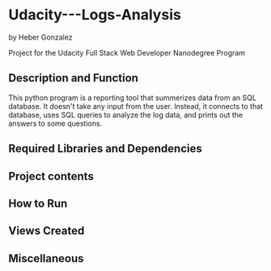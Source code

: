 # Udacity---Logs-Analysis

by Heber Gonzalez

Project for the Udacity Full Stack Web Developer Nanodegree Program

## Description and Function
This python program is a reporting tool that summerizes data from an SQL database. It doesn't take any input from the user. Instead, it connects to that database, uses SQL queries to analyze the log data, and prints out the answers to some questions.

## Required Libraries and Dependencies



## Project contents



## How to Run



## Views Created



## Miscellaneous


